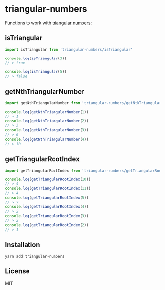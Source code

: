 # triangular-numbers

Functions to work with [triangular numbers](https://en.wikipedia.org/wiki/Triangular_number):

## isTriangular

```javascript
import isTriangular from 'triangular-numbers/isTriangular'

console.log(isTriangular(3))
// > true

console.log(isTriangular(5))
// > false
```

## getNthTriangularNumber

```javascript
import getNthTriangularNumber from 'triangular-numbers/getNthTriangularNumber'

console.log(getNthTriangularNumber(1))
// > 1
console.log(getNthTriangularNumber(2))
// > 3
console.log(getNthTriangularNumber(3))
// > 6
console.log(getNthTriangularNumber(4))
// > 10
```

## getTriangularRootIndex

```javascript
import getTriangularRootIndex from 'triangular-numbers/getTriangularRootIndex'

console.log(getTriangularRootIndex(10))
// > 4
console.log(getTriangularRootIndex(11))
// > 4
console.log(getTriangularRootIndex(5))
// > 2
console.log(getTriangularRootIndex(4))
// > 2
console.log(getTriangularRootIndex(3))
// > 2
console.log(getTriangularRootIndex(2))
// > 1
```

## Installation

```
yarn add triangular-numbers
```

## License

MIT
